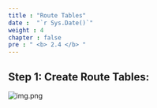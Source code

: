 ```yaml
---
title : "Route Tables"
date :  "`r Sys.Date()`" 
weight : 4
chapter : false
pre : " <b> 2.4 </b> "
---
```

## Step 1: Create Route Tables:

![img.png](/SovicoLab/images/2/2.4/routeTables.png)